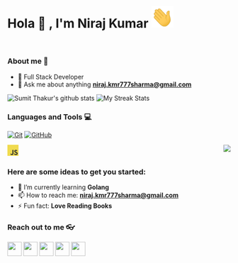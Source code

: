# Hola 👐 , I'm Niraj Kumar <img src="https://raw.githubusercontent.com/ABSphreak/ABSphreak/master/gifs/Hi.gif" width="50px"> 
</br>


### About me :eyes:

- :dart: Full Stack Developer
- :e-mail: Ask me about anything  **[niraj.kmr777sharma@gmail.com](niraj.kmr777sharma@gmail.com)**

![Sumit Thakur's github stats](https://github-readme-stats.vercel.app/api?username=nirajkmr&show_icons=true&theme=highcontrast)
![My Streak Stats](https://github-readme-streak-stats.herokuapp.com/?user=nirajkmr&theme=tokyonight)


### Languages and Tools :computer:

[![Git](https://img.shields.io/badge/-Git-black?style=flat&logo=git&link=https://github.com/nirajkmr)](https://github.com/nirajkmr) [![GitHub](https://img.shields.io/badge/-GitHub-181717?style=flat&logo=github&link=https://github.com/nirajkmr)](https://github.com/nirajkmr)

<code><img height="25" src="https://raw.githubusercontent.com/github/explore/80688e429a7d4ef2fca1e82350fe8e3517d3494d/topics/javascript/javascript.png"></code>  <img align="right" src="https://github-readme-stats.vercel.app/api/top-langs/?username=nirajkmr&theme=dracula&hide_langs_below=1" /></br>


### Here are some ideas to get you started:

- 🌱 I’m currently learning **Golang**
- 📫 How to reach me: **niraj.kmr777sharma@gmail.com**
- ⚡ Fun fact: **Love Reading Books**
<!-- - 😄 Pronouns: ... -->


### Reach out to me 👓

<a href="https://twitter.com/niraj_kmr777s"><img src="https://i.ibb.co/kmgQVyW/twitter.png" width="32px" height="32px"></a> <a href="https://github.com/nirajkmr777"><img src="https://cdn.iconscout.com/icon/free/png-256/github-108-438008.png" width="32px" height="32px"></a> <a href="https://www.facebook.com/niraj.kumar.58"><img src="https://i.ibb.co/zmYNW4p/facebook.png" width="32px" height="32px"></a> <a href="https://www.linkedin.com/in/niraj-kumar-03001920/"><img src="https://i.ibb.co/Kx2GSrT/linkedin.png" width="32px" height="32px"></a> <a href="https://www.instagram.com//"><img src="https://f0.pngfuel.com/png/605/658/black-and-white-instagram-logo-logo-black-and-white-instagram-logo-png-clip-art-thumbnail.png" width="32px" height="32px"></a> 
